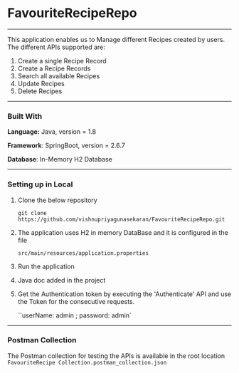 # FavouriteRecipeRepo

***
This application enables us to Manage different Recipes created by users. 
The different APIs supported are:
1. Create a single Recipe Record
2. Create a Recipe Records
3. Search all available Recipes
5. Update Recipes
6. Delete Recipes
***

### Built With
**Language:** Java, version = 1.8

**Framework**: SpringBoot, version = 2.6.7

**Database**: In-Memory H2 Database

***
### Setting up in Local
1. Clone the below repository
   
      ``git clone  https://github.com/vishnupriyagunasekaran/FavouriteRecipeRepo.git``
  

2. The application uses H2 in memory DataBase and it is configured in the file 
   
    ``src/main/resources/application.properties``
    
   
3. Run the application
   

4. Java doc added in the project
   
      
5. Get the Authentication token by executing the 'Authenticate' API and use the Token for the consecutive requests.
   
   ``userName: admin ; password: admin`

***

### Postman Collection
The Postman collection for testing the APIs is available in the root location
``FavouriteRecipe Collection.postman_collection.json``

